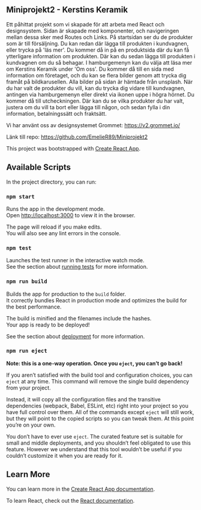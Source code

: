 ## Miniprojekt2 - Kerstins Keramik

Ett påhittat projekt som vi skapade för att arbeta med React och designsystem. Sidan är skapade med komponenter, och navigeringen mellan
dessa sker med Routes och Links. På startsidan ser du de produkter som är till försäljning. Du kan redan där lägga till produkten i
kundvagnen, eller trycka på 'läs mer'. Du kommer då in på en produktsida där du kan få ytterligare information om produkten. Där kan du
sedan lägga till produkten i kundvagnen om du så behagar. I hamburgemenyn kan du välja att läsa mer om Kerstins Keramik under 'Om oss'.
Du kommer då till en sida med information om företaget, och du kan se flera bilder genom att trycka dig framåt på bildkarusellen. Alla
bilder på sidan är hämtade från unsplash. När du har valt de produkter du vill, kan du trycka dig vidare till kundvagnen, antingen via 
hamburgemenyn eller direkt via ikonen uppe i högra hörnet. Du kommer då till utcheckningen. Där kan du se vilka produkter du har valt,
justera om du vill ta bort eller lägga till någon, och sedan fylla i din information, betalningssätt och fraktsätt. 

Vi har använt oss av designsystemet Grommet:
https://v2.grommet.io/

Länk till repo:
https://github.com/EmelieR89/Miniprojekt2

This project was bootstrapped with [Create React App](https://github.com/facebook/create-react-app).

## Available Scripts

In the project directory, you can run:

### `npm start`

Runs the app in the development mode.<br />
Open [http://localhost:3000](http://localhost:3000) to view it in the browser.

The page will reload if you make edits.<br />
You will also see any lint errors in the console.

### `npm test`

Launches the test runner in the interactive watch mode.<br />
See the section about [running tests](https://facebook.github.io/create-react-app/docs/running-tests) for more information.

### `npm run build`

Builds the app for production to the `build` folder.<br />
It correctly bundles React in production mode and optimizes the build for the best performance.

The build is minified and the filenames include the hashes.<br />
Your app is ready to be deployed!

See the section about [deployment](https://facebook.github.io/create-react-app/docs/deployment) for more information.

### `npm run eject`

**Note: this is a one-way operation. Once you `eject`, you can’t go back!**

If you aren’t satisfied with the build tool and configuration choices, you can `eject` at any time. This command will remove the single build dependency from your project.

Instead, it will copy all the configuration files and the transitive dependencies (webpack, Babel, ESLint, etc) right into your project so you have full control over them. All of the commands except `eject` will still work, but they will point to the copied scripts so you can tweak them. At this point you’re on your own.

You don’t have to ever use `eject`. The curated feature set is suitable for small and middle deployments, and you shouldn’t feel obligated to use this feature. However we understand that this tool wouldn’t be useful if you couldn’t customize it when you are ready for it.

## Learn More

You can learn more in the [Create React App documentation](https://facebook.github.io/create-react-app/docs/getting-started).

To learn React, check out the [React documentation](https://reactjs.org/).
